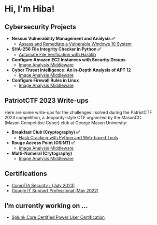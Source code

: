 <h1>Hi, I'm Hiba!</h1>

<h2>Cybersecurity Projects</h2>

- <b>Nessus Vulnerability Management and Analysis ✅</b> 
  - [Assess and Remediate a Vulnerable Windows 10 System](https://github.com/hiba-ahmad1/NessusVulnManagement)
- <b>SHA-256 File Integrity Checker in Python ✅</b>
  - [Automate File Verification with Hashlib](https://github.com/hiba-ahmad1/FileIntegrityChecker/)
- <b>Configure Amazon EC2 Instances with Security Groups</b>
  - [Image Analysis Middleware](https://github.com/joshmadakor1/4chan-Image-Analysis-Middleware-C964)
- <b>Cyber Threat Intelligence: An In-Depth Analysis of APT 12</b>
  - [Image Analysis Middleware](https://github.com/joshmadakor1/4chan-Image-Analysis-Middleware-C964)
- <b>Configure Firewall Rules in Linux</b>
  - [Image Analysis Middleware](https://github.com/joshmadakor1/4chan-Image-Analysis-Middleware-C964)

<h2>PatriotCTF 2023 Write-ups</h2>
<p>Here are some write-ups for the challenges I solved during the PatriotCTF 2023 competition, a Jeopardy-style CTF organized by the MasonCC (Mason Competitive Cyber) club at George Mason University:</p>

- <b>Breakfast Club (Cryptography) ✅</b>
  - [Hash Cracking with Python and Web-based Tools](https://github.com/hiba-ahmad1/BreakfastClubCTF/)
- <b>Rouge Access Point (OSINT) ✅</b>
  - [Image Analysis Middleware](https://github.com/joshmadakor1/4chan-Image-Analysis-Middleware-C964)
- <b>Multi-Numeral (Crytography)</b>
  - [Image Analysis Middleware](https://github.com/joshmadakor1/4chan-Image-Analysis-Middleware-C964)

<h2>Certifications</h2>

- [CompTIA Security+ (July 2023)](https://www.credly.com/badges/d56d4ad1-9aee-4157-bb54-5c0ef0918b14/public_url)
- [Google IT Support Professional (May 2022)](https://coursera.org/share/06a1535f821a4e59c3df0db2ced95cf6)

<h2>I’m currently working on ...</h2>

- [Splunk Core Certified Power User Certification](https://www.linkedin.com/pulse/how-i-passed-splunk-core-certified-power-user-first-you-void-cissp/)

<!--

Here are some ideas to get you started:

- 🔭 I’m currently working on ...
- 🌱 I’m currently learning ...
- 👯 I’m looking to collaborate on ...
- 🤔 I’m looking for help with ...
- 💬 Ask me about ...
- 📫 How to reach me: ...
- 😄 Pronouns: ...
- ⚡ Fun fact: ...
-->
